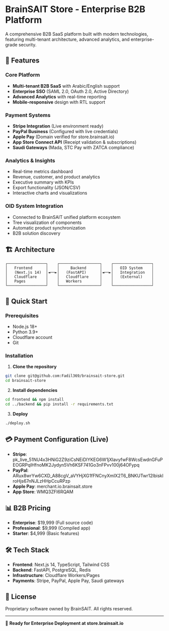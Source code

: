 # BrainSAIT Store - Enterprise B2B Platform

A comprehensive B2B SaaS platform built with modern technologies, featuring multi-tenant architecture, advanced analytics, and enterprise-grade security.

## 🌟 Features

### Core Platform
- **Multi-tenant B2B SaaS** with Arabic/English support
- **Enterprise SSO** (SAML 2.0, OAuth 2.0, Active Directory)
- **Advanced Analytics** with real-time reporting
- **Mobile-responsive** design with RTL support

### Payment Systems
- **Stripe Integration** (Live environment ready)
- **PayPal Business** (Configured with live credentials)
- **Apple Pay** (Domain verified for store.brainsait.io)
- **App Store Connect API** (Receipt validation & subscriptions)
- **Saudi Gateways** (Mada, STC Pay with ZATCA compliance)

### Analytics & Insights
- Real-time metrics dashboard
- Revenue, customer, and product analytics
- Executive summary with KPIs
- Export functionality (JSON/CSV)
- Interactive charts and visualizations

### OID System Integration
- Connected to BrainSAIT unified platform ecosystem
- Tree visualization of components
- Automatic product synchronization
- B2B solution discovery

## 🏗️ Architecture

```
┌─────────────────┐    ┌──────────────────┐    ┌─────────────────┐
│   Frontend      │    │     Backend      │    │   OID System    │
│   (Next.js 14)  │◄──►│   (FastAPI)      │◄──►│   Integration   │
│   Cloudflare    │    │   Cloudflare     │    │   (External)    │
│   Pages         │    │   Workers        │    │                 │
└─────────────────┘    └──────────────────┘    └─────────────────┘
```

## 🚀 Quick Start

### Prerequisites
- Node.js 18+
- Python 3.9+
- Cloudflare account
- Git

### Installation

1. **Clone the repository**
```bash
git clone git@github.com:Fadil369/brainsait-store.git
cd brainsait-store
```

2. **Install dependencies**
```bash
cd frontend && npm install
cd ../backend && pip install -r requirements.txt
```

3. **Deploy**
```bash
./deploy.sh
```

## 💳 Payment Configuration (Live)

- **Stripe**: pk_live_51NU4x3HNiG2Z9ziCsNEiDlYKEG6W1jXlavyfwF8WcsEwdnGFuPEOGRPqIHfnoMK2Jydyn5Vh6KSF741Go3nFPvv100j64OFypq
- **PayPal**: ARux8wrYw6CXD_A88cgV_aVYHjXG1fFNCnyXmIX2T6_BNKUTwr12lbisklroHjs67nNJLzHHpCcuRPzp
- **Apple Pay**: merchant.io.brainsait.store
- **App Store**: WMQ3ZFI6RQAM

## 📊 B2B Pricing

- **Enterprise**: $19,999 (Full source code)
- **Professional**: $9,999 (Compiled app)
- **Starter**: $4,999 (Basic features)

## 🛠️ Tech Stack

- **Frontend**: Next.js 14, TypeScript, Tailwind CSS
- **Backend**: FastAPI, PostgreSQL, Redis
- **Infrastructure**: Cloudflare Workers/Pages
- **Payments**: Stripe, PayPal, Apple Pay, Saudi gateways

## 📄 License

Proprietary software owned by BrainSAIT. All rights reserved.

---

🌟 **Ready for Enterprise Deployment at store.brainsait.io**